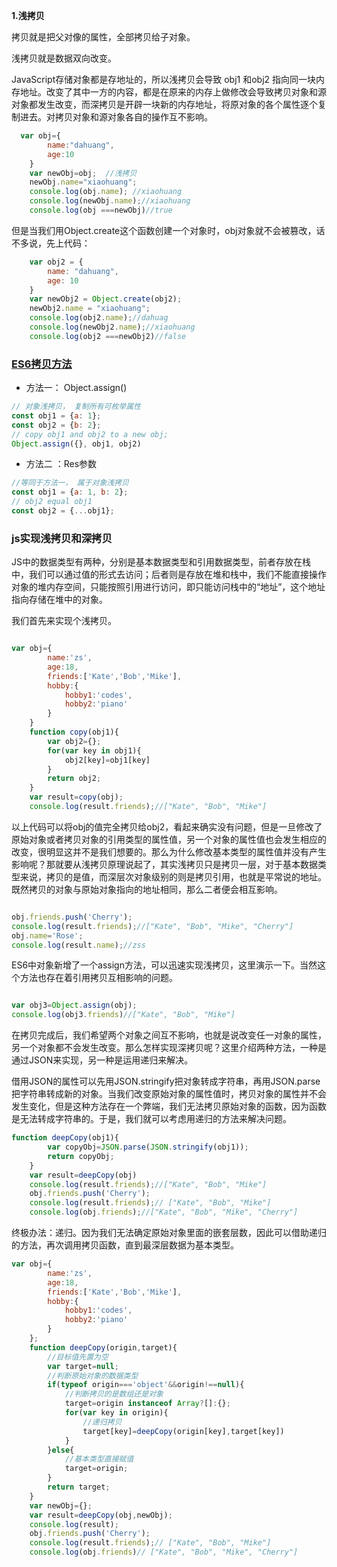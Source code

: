 **1.浅拷贝**

拷贝就是把父对像的属性，全部拷贝给子对象。

浅拷贝就是数据双向改变。

JavaScript存储对象都是存地址的，所以浅拷贝会导致 obj1 和obj2 指向同一块内存地址。改变了其中一方的内容，都是在原来的内存上做修改会导致拷贝对象和源对象都发生改变，而深拷贝是开辟一块新的内存地址，将原对象的各个属性逐个复制进去。对拷贝对象和源对象各自的操作互不影响。

```js
  var obj={
        name:"dahuang",
        age:10
    }
    var newObj=obj;  //浅拷贝
    newObj.name="xiaohuang";
    console.log(obj.name); //xiaohuang
    console.log(newObj.name);//xiaohuang
    console.log(obj ===newObj)//true
```
但是当我们用Object.create这个函数创建一个对象时，obj对象就不会被篡改，话不多说，先上代码：
```js
    var obj2 = {
        name: "dahuang",
        age: 10
    }
    var newObj2 = Object.create(obj2);
    newObj2.name = "xiaohuang";
    console.log(obj2.name);//dahuag
    console.log(newObj2.name);//xiaohuang
    console.log(obj2 ===newObj2)//false
```

### [ES6拷贝方法](https://www.cnblogs.com/little-ab/p/6965181.html)
+ 方法一： Object.assign()
```js
// 对象浅拷贝， 复制所有可枚举属性
const obj1 = {a: 1};
const obj2 = {b: 2};
// copy obj1 and obj2 to a new obj;
Object.assign({}, obj1, obj2)

```
+ 方法二 ：Res参数
```js
//等同于方法一， 属于对象浅拷贝
const obj1 = {a: 1, b: 2};
// obj2 equal obj1
const obj2 = {...obj1};
```
### js实现浅拷贝和深拷贝

JS中的数据类型有两种，分别是基本数据类型和引用数据类型，前者存放在栈中，我们可以通过值的形式去访问；后者则是存放在堆和栈中，我们不能直接操作对象的堆内存空间，只能按照引用进行访问，即只能访问栈中的“地址”，这个地址指向存储在堆中的对象。

我们首先来实现个浅拷贝。
```js

var obj={
        name:'zs',
        age:18,
        friends:['Kate','Bob','Mike'],
        hobby:{
            hobby1:'codes',
            hobby2:'piano'
        }
    }
    function copy(obj1){
        var obj2={};
        for(var key in obj1){
            obj2[key]=obj1[key]
        }
        return obj2;
    }
    var result=copy(obj);   
    console.log(result.friends);//["Kate", "Bob", "Mike"]
```
以上代码可以将obj的值完全拷贝给obj2，看起来确实没有问题，但是一旦修改了原始对象或者拷贝对象的引用类型的属性值，另一个对象的属性值也会发生相应的改变，很明显这并不是我们想要的。那么为什么修改基本类型的属性值并没有产生影响呢？那就要从浅拷贝原理说起了，其实浅拷贝只是拷贝一层，对于基本数据类型来说，拷贝的是值，而深层次对象级别的则是拷贝引用，也就是平常说的地址。既然拷贝的对象与原始对象指向的地址相同，那么二者便会相互影响。


```js

obj.friends.push('Cherry');
console.log(result.friends);//["Kate", "Bob", "Mike", "Cherry"]
obj.name='Rose';
console.log(result.name);//zss
```

ES6中对象新增了一个assign方法，可以迅速实现浅拷贝，这里演示一下。当然这个方法也存在着引用拷贝互相影响的问题。

```js

var obj3=Object.assign(obj);
console.log(obj3.friends)//["Kate", "Bob", "Mike"]
```
在拷贝完成后，我们希望两个对象之间互不影响，也就是说改变任一对象的属性，另一个对象都不会发生改变。那么怎样实现深拷贝呢？这里介绍两种方法，一种是通过JSON来实现，另一种是运用递归来解决。

借用JSON的属性可以先用JSON.stringify把对象转成字符串，再用JSON.parse把字符串转成新的对象。当我们改变原始对象的属性值时，拷贝对象的属性并不会发生变化，但是这种方法存在一个弊端，我们无法拷贝原始对象的函数，因为函数是无法转成字符串的。于是，我们就可以考虑用递归的方法来解决问题。
```js
function deepCopy(obj1){
        var copyObj=JSON.parse(JSON.stringify(obj1));
        return copyObj;
    }
    var result=deepCopy(obj)
    console.log(result.friends);//["Kate", "Bob", "Mike"]
    obj.friends.push('Cherry');
    console.log(result.friends);// ["Kate", "Bob", "Mike"]
    console.log(obj.friends);//["Kate", "Bob", "Mike", "Cherry"]
```
终极办法：递归。因为我们无法确定原始对象里面的嵌套层数，因此可以借助递归的方法，再次调用拷贝函数，直到最深层数据为基本类型。

```js
var obj={
        name:'zs',
        age:18,
        friends:['Kate','Bob','Mike'],
        hobby:{
            hobby1:'codes',
            hobby2:'piano'
        }
    };
    function deepCopy(origin,target){
        //目标值先置为空
        var target=null;
        //判断原始对象的数据类型
        if(typeof origin==='object'&&origin!==null){
            //判断拷贝的是数组还是对象
            target=origin instanceof Array?[]:{};
            for(var key in origin){
                //递归拷贝
                target[key]=deepCopy(origin[key],target[key])
            }
        }else{
            //基本类型直接赋值
            target=origin;
        }
        return target;
    }
    var newObj={};
    var result=deepCopy(obj,newObj);
    console.log(result);
    obj.friends.push('Cherry');
    console.log(result.friends);// ["Kate", "Bob", "Mike"]
    console.log(obj.friends)// ["Kate", "Bob", "Mike", "Cherry"]

```